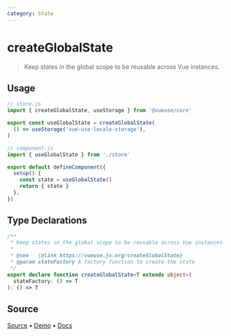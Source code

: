 ```yaml
---
category: State
---
```



# createGlobalState

> Keep states in the global scope to be reusable across Vue instances.

## Usage

```js
// store.js
import { createGlobalState, useStorage } from '@vueuse/core'

export const useGlobalState = createGlobalState(
  () => useStorage('vue-use-locale-storage'),
)
```

```js
// component.js
import { useGlobalState } from './store'

export default defineComponent({
  setup() {
    const state = useGlobalState()
    return { state }
  },
})
```


<!--FOOTER_STARTS-->
## Type Declarations

```typescript
/**
 * Keep states in the global scope to be reusable across Vue instances.
 *
 * @see   {@link https://vueuse.js.org/createGlobalState}
 * @param stateFactory A factory function to create the state
 */
export declare function createGlobalState<T extends object>(
  stateFactory: () => T
): () => T
```

## Source

[Source](https://github.com/antfu/vueuse/blob/master/packages/core/createGlobalState/index.ts) • [Demo](https://github.com/antfu/vueuse/blob/master/packages/core/createGlobalState/demo.vue) • [Docs](https://github.com/antfu/vueuse/blob/master/packages/core/createGlobalState/index.md)


<!--FOOTER_ENDS-->
